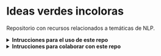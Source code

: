 # Ideas verdes incoloras

Repositorio con recursos relacionados a temáticas de NLP.

<details>
<summary><b>Intrucciones para el uso de este repo</b></summary>
<br>

1. Clonar el repositorio;

    ```bash
    git clone https://github.com/macfernandez/ideas-verdes-incoloras.git
    ```

2. Ubicarse dentro del repositorio:

    ```bash
    cd ideas-verdes-incoloras
    ```

3. Moverse a la carpeta deseada:

    ```bash
    cd <topic-name>
    ```

4. Crear un entorno:

    ```bash
    python3 -m venv venv
    ```

5. Activar el entorno e instalar las dependencias necesarias:

    ```bash
    source venv/bin/activate
    pip intall -r requirements.text
    ```

</details>

<details>
<summary><b>Intrucciones para colaborar con este repo</b></summary>
<br>

1. Clonar el repositorio;

    ```bash
    git clone https://github.com/macfernandez/ideas-verdes-incoloras.git
    ```

2. Ubicarse dentro del repositorio:

    ```bash
    cd ideas-verdes-incoloras
    ```

3. Crear una rama con un nombre medianamente descriptivo. Para separar palabras, utilizar guiones medios (`-`):

    ```bash
    git checkout -b <branch-name>
    ```

4. Si se desea colaborar con un tópico ya existente, pasar al paso 4.

    Si el tópico, en cambio, todavía no ha sido abordado, crear una carpeta con un nombre descriptivo para alojar los recursos:

    ```bash
    mkdir <topic-name>
    ```

    El nombre no debe contener espacios y, si la temática se compone de más de una palabra, estas pueden ser separadas por un guión medio (`-`).

5. Moverse a la carpeta con cuyo tópico se desea contribuir:

    ```bash
    cd <topic-name>
    ```

6. Crear un entorno:

    ```bash
    python3 -m venv venv
    ```

7. Activas el entorno.

    ```bash
    source venv/bin/activate
    ```

    Si existe un archivo `requirements.txt`, instalar las dependencias allí indicadas. Si la contribución lo requiere, agregar en este archivo las librerías adicionales:

    ```bash
    pip install -r requirements.txt
    ```

    Si este archivo no existe, crearlo y agregar las dependencias necesarias.

8. Una vez que se agregó todo el código deseado, realizar la PR correspondiente desde la interfaz de GitHub.

</details>
